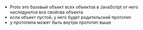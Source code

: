- Proto это базовый объект всех объектов в JavaScript от него наследуются все свойсва объекта
- если объект пустой, у него будет родительский прототип
- у протопипа может быть внутри прототип выше

